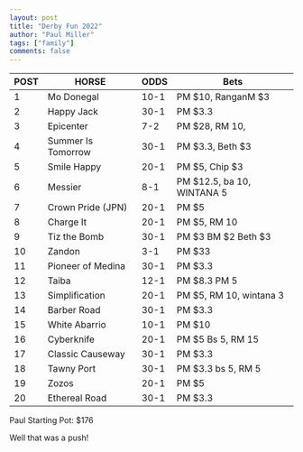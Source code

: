 ```yaml
--- 
layout: post
title: "Derby Fun 2022"
author: "Paul Miller"
tags: ["family"]
comments: false
---
```


|POST | HORSE| ODDS | Bets
---|---|---|---
|1|	Mo Donegal|	10-1| PM $10, RanganM $3
2	|Happy Jack|	30-1| PM $3.3
3	|Epicenter|	7-2 |  PM $28, RM 10, 
4	|Summer Is Tomorrow|	30-1 | PM $3.3, Beth $3
5	|Smile Happy|	20-1 | PM $5, Chip $3
6	|Messier|	8-1 | PM $12.5, ba 10, WINTANA 5
7	|Crown Pride (JPN)|	20-1 | PM $5
8	| Charge It|	20-1  | PM $5, RM 10
9	|Tiz the Bomb|	30-1 | PM $3 BM $2 Beth $3
10	|Zandon|	3-1 | PM $33 
11	|Pioneer of Medina|	30-1| PM $3.3
12	|Taiba|	12-1 | PM $8.3 PM 5
13	|Simplification|	20-1 | PM $5, RM 10, wintana 3
14	|Barber Road|	30-1 | PM $3.3
15	|White Abarrio|	10-1 | PM $10
16	|Cyberknife|	20-1  | PM $5 Bs 5, RM 15
17	|Classic Causeway|	30-1 | PM $3.3
18	|Tawny Port|	30-1 | PM $3.3 bs 5, RM 5
19	|Zozos|	20-1 | PM $5
20	|Ethereal Road|	30-1 | PM $3.3

Paul Starting Pot: $176

Well that was a push!

